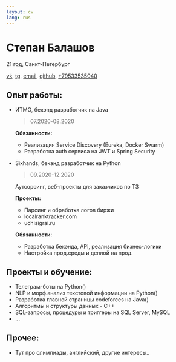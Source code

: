 ```yaml
---
layout: cv
lang: rus
---
```

# Степан Балашов

21 год, Санкт-Петербург

[vk](https://vk.com/stbalashov), [tg](https://t.me/StBalashov), [email](mailto:stbalashov@gmail.com), [github](https://github.com/StBalashov), [+79533535040](tel:+79533535040)

## Опыт работы:

- ИТМО, бекэнд разработчик на Java

    > 07.2020-08.2020

    **Обязанности:**

    - Реализация Service Discovery (Eureka, Docker Swarm)
    - Разработка auth сервиса на JWT и Spring Security
- Sixhands, бекэнд разработчик на Python

    > 09.2020-12.2020

    Аутсорсинг, веб-проекты для заказчиков по ТЗ

    **Проекты:**

    - Парсинг и обработка логов биржи
    - localranktracker.com
    - uchisigrai.ru

    **Обязанности**:

    - Разработка бекэнда, API, реализация бизнес-логики
    - Настройка прод.среды и деплой на прод.

## Проекты и обучение:

- Телеграм-боты на Python()
- NLP и морф.анализ текстовой информации на Python()
- Разработка главной страницы codeforces на Java()
- Алгоритмы и структуры данных - C++
- SQL-запросы, процедуры и триггеры на SQL Server, MySQL
- …

## Прочее:

- Тут про олимпиады, английский, другие интересы..